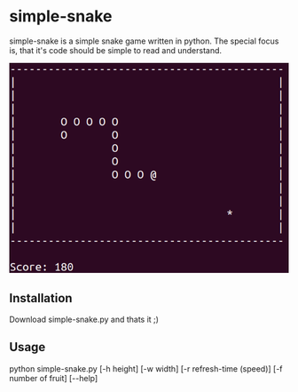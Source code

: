 # simple-snake
simple-snake is a simple snake game written in python. The special focus is, that it's code should be simple to read and understand.

![Alt text](/screenshots/simple-snake.png?raw=true "default gamemode")

## Installation
Download simple-snake.py and thats it ;)

## Usage
python simple-snake.py [-h height] [-w width] [-r refresh-time (speed)] [-f number of fruit] [--help]
